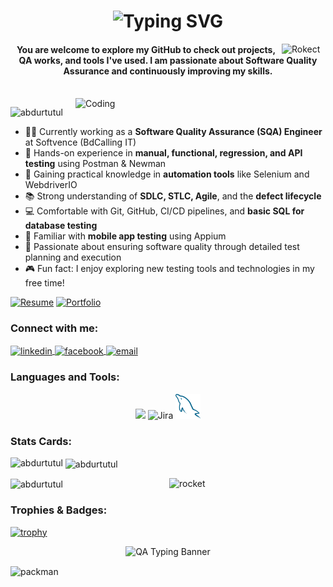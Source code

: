 <h1 align="center">
  <img src="https://readme-typing-svg.herokuapp.com?font=Fira+Code&size=30&pause=1000&color=36BCF7&width=480&lines=Hello+there+Explorer!+%F0%9F%91%8B;<+----This+is+Tutul----+>;🛠️+Debugging+Code......;🚀+Chasing+Quality+with+Tests;✅+Bug-Free+is+the+Goal!" alt="Typing SVG" />
</h1>

<img align="right" alt="Rokect" width="70" src="https://github.com/abdurtutul/abdurtutul/blob/main/profile_asset/Rocket.gif">

<h4 align="center">You are welcome to explore my GitHub to check out projects, QA works, and tools I've used. I am passionate about Software Quality Assurance and continuously improving my skills.</h4><br>

<img align="right" alt="Coding" width="400" src="https://github.com/user-attachments/assets/1450c295-5157-4ff3-be29-b869c75ac594">

<p align="left"> <img src="https://komarev.com/ghpvc/?username=abdurtutul&label=Profile%20views&color=0e75b6&style=flat" alt="abdurtutul" /> </p>

- 👨‍💻 Currently working as a **Software Quality Assurance (SQA) Engineer** at Softvence (BdCalling IT)  
- 🧪 Hands-on experience in **manual, functional, regression, and API testing** using Postman & Newman  
- 🤖 Gaining practical knowledge in **automation tools** like Selenium and WebdriverIO  
- 📚 Strong understanding of **SDLC, STLC, Agile**, and the **defect lifecycle**  
- 💻 Comfortable with Git, GitHub, CI/CD pipelines, and **basic SQL for database testing**  
- 📱 Familiar with **mobile app testing** using Appium  
- 🎯 Passionate about ensuring software quality through detailed test planning and execution  
- 🎮 Fun fact: I enjoy exploring new testing tools and technologies in my free time!

[![Resume](https://img.shields.io/badge/View%20CV-PDF-informational?style=flat&logo=adobeacrobatreader&logoColor=white&color=red)](https:#)
[![Portfolio](https://img.shields.io/badge/Visit%20Portfolio-Website-blue?style=flat&logo=googlechrome&logoColor=white)](https:#)

<h3 align="left">Connect with me:</h3>
<p align="left">
  <a href="https://linkedin.com/in/md-abdur-rahaman-tutul-a13012210/" target="blank">
    <img align="center" src="https://raw.githubusercontent.com/rahuldkjain/github-profile-readme-generator/master/src/images/icons/Social/linked-in-alt.svg" alt="linkedin" height="30" width="40" />
  </a>
  <a href="https://fb.com/abdurtutul6" target="blank">
    <img align="center" src="https://raw.githubusercontent.com/rahuldkjain/github-profile-readme-generator/master/src/images/icons/Social/facebook.svg" alt="facebook" height="30" width="40" />
  </a>
  <a href="mailto:abdurtutul6@gmail.com" target="blank">
    <img align="center" src="https://cdn-icons-png.flaticon.com/512/732/732200.png" alt="email" height="30" width="40" />
  </a>
</p>

<h3 align="left">Languages and Tools:</h3>
<p align="center">
  <img src="https://skillicons.dev/icons?i=javascript,selenium,python,html,css,postman,git,github,vscode" />
  <img src="https://cdn.jsdelivr.net/gh/devicons/devicon/icons/jira/jira-original.svg" alt="Jira" width="40" height="40"/>
  <img src="https://raw.githubusercontent.com/devicons/devicon/master/icons/mysql/mysql-original.svg" alt="MySQL" width="40" height="40"/>
</p>

<h3 align="left">Stats Cards:</h3>
<p>
  <img align="left" src="https://github-readme-stats.vercel.app/api/top-langs?username=abdurtutul&show_icons=true&locale=en&layout=compact" alt="abdurtutul" />
</p>
<p>&nbsp;<img align="center" src="https://github-readme-stats.vercel.app/api?username=abdurtutul&show_icons=true&locale=en" alt="abdurtutul" /></p>

<img align="right" alt="rocket" width="250" src="https://github.com/user-attachments/assets/73f5b44a-e251-4e54-ae86-dcd4fbecabbf">
<p><img align="center" src="https://github-readme-streak-stats.herokuapp.com/?user=abdurtutul&" alt="abdurtutul" /></p>

<h3 align="left">Trophies & Badges:</h3>

[![trophy](https://github-profile-trophy.vercel.app/?username=abdurtutul&theme=monokai)](https://github.com/ryo-ma/github-profile-trophy)

<p align="center">
  <img src="https://readme-typing-svg.herokuapp.com?font=VT323&size=25&duration=3000&pause=500&color=00A36C&background=000000&center=true&vCenter=true&width=500&lines=QA+Enthusiast+%F0%9F%A7%AA;Test+It+Till+You+Break+It+%F0%9F%92%BB;Automation+in+Progress..." alt="QA Typing Banner" />
</p>

<img align="center" alt="packman" width="85%" height="10%" src="https://github.com/user-attachments/assets/4ab8df96-8f99-45a9-b7ed-076abe4d4391">
